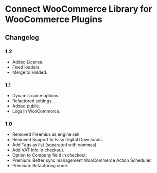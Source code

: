 # Connect WooCommerce Library for WooCommerce Plugins

## Changelog

### 1.2

* Added License.
* Fixed loaders.
* Merge to Holded.

### 1.1

* Dynamic name options.
* Refactored settings.
* Added public.
* Logs in WooCommerce.

### 1.0

* Removed Freemius as engine sell.
* Removed Support to Easy Digital Downloads.
* Add Tags as list (separated with commas).
* Add VAT Info in checkout.
* Option to Company field in checkout.
* Premium: Better sync management WooCommerce Action Scheduler.
* Premium: Refactoring code.
